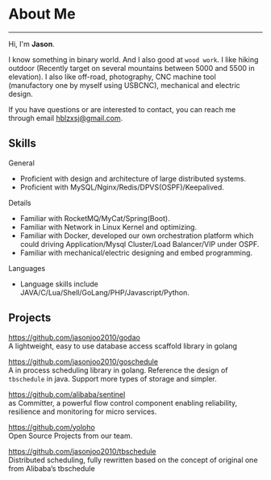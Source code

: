 # About Me

---------

Hi, I'm **Jason**.

I know something in binary world. And I also good at `wood work`. I like hiking outdoor (Recently target on several mountains between 5000 and 5500 in elevation). I also like off-road, photography, CNC machine tool (manufactory one by myself using USBCNC), mechanical and electric design.

If you have questions or are interested to contact, you can reach me through email <hblzxsj@gmail.com>.

## Skills

General

* Proficient with design and architecture of large distributed systems.
* Proficient with MySQL/Nginx/Redis/DPVS(OSPF)/Keepalived.

Details

* Familiar with RocketMQ/MyCat/Spring(Boot).
* Familiar with Network in Linux Kernel and optimizing.
* Familiar with Docker, developed our own orchestration platform which could driving Application/Mysql Cluster/Load Balancer/VIP under OSPF.
* Familiar with mechanical/electric designing and embed programming.

Languages

* Language skills include JAVA/C/Lua/Shell/GoLang/PHP/Javascript/Python.

## Projects

https://github.com/jasonjoo2010/godao  
A lightweight, easy to use database access scaffold library in golang

https://github.com/jasonjoo2010/goschedule  
A in process scheduling library in golang. Reference the design of `tbschedule` in java. Support more types of storage and simpler.

https://github.com/alibaba/sentinel  
as Committer, a powerful flow control component enabling reliability, resilience and monitoring for micro services.

https://github.com/yoloho  
Open Source Projects from our team.

https://github.com/jasonjoo2010/tbschedule  
Distributed scheduling, fully rewritten based on the concept of original one from Alibaba’s tbschedule

